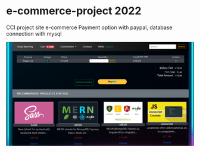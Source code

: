 # e-commerce-project 2022
CCI project site e-commerce
Payment option with paypal, database connection with mysql


![alt text](https://github.com/tenzind12/e-commerce-project/blob/master/img/Screenshot.png?raw=true)
